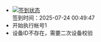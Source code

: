 - [![签到状态](https://github.com/womade/Cloud189-Actions/actions/workflows/main.yml/badge.svg?branch=main)](https://github.com/womade/Cloud189-Actions/actions/workflows/main.yml) <br> 签到时间：2025-07-24 00:49:47
- 开始执行帐号1
- 设备ID不存在，需要二次设备校验
